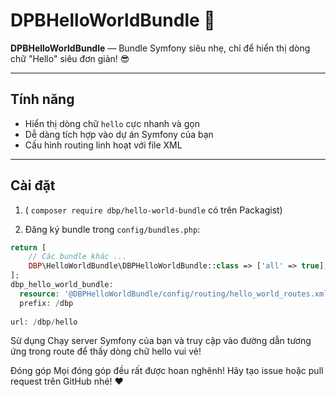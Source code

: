 # DPBHelloWorldBundle 🚀

**DPBHelloWorldBundle** — Bundle Symfony siêu nhẹ, chỉ để hiển thị dòng chữ "Hello" siêu đơn giản! 😎

---

## Tính năng

- Hiển thị dòng chữ `hello` cực nhanh và gọn
- Dễ dàng tích hợp vào dự án Symfony của bạn
- Cấu hình routing linh hoạt với file XML

---

## Cài đặt

1. ( `composer require dbp/hello-world-bundle` có trên Packagist)

2. Đăng ký bundle trong `config/bundles.php`:

```php
return [
    // Các bundle khác ...
    DBP\HelloWorldBundle\DBPHelloWorldBundle::class => ['all' => true],
];
dbp_hello_world_bundle:
  resource: '@DBPHelloWorldBundle/config/routing/hello_world_routes.xml'
  prefix: /dbp
  
url: /dbp/hello
```
Sử dụng
Chạy server Symfony của bạn và truy cập vào đường dẫn tương ứng trong route để thấy dòng chữ hello vui vẻ!

Đóng góp
Mọi đóng góp đều rất được hoan nghênh!
Hãy tạo issue hoặc pull request trên GitHub nhé! ❤️